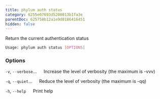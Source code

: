 ```yaml
---
title: phylum auth status
category: 6255e67693d5200013b1fa3e
parentDoc: 625758b12a1e9d0186416451
hidden: false
---
```


Return the current authentication status

```sh
Usage: phylum auth status [OPTIONS]
```

### Options

`-v`, `--verbose`...
&emsp; Increase the level of verbosity (the maximum is -vvv)

`-q`, `--quiet`...
&emsp; Reduce the level of verbosity (the maximum is -qq)

`-h`, `--help`
&emsp; Print help
